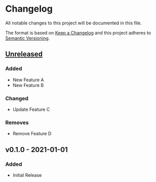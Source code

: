 # Changelog
All notable changes to this project will be documented in this file.

The format is based on [Keep a Changelog](http://keepachangelog.com/en/1.0.0/)
and this project adheres to [Semantic Versioning](http://semver.org/spec/v2.0.0.html).

## [Unreleased](https://github.com/org/repo/compare/1eefb4b7adef74e1b21c336063fbb8071f0c6e6f...HEAD)

### Added
- New Feature A
- New Feature B

### Changed
- Update Feature C

### Removes
- Remove Feature D

## v0.1.0 - 2021-01-01

### Added
- Initial Release
